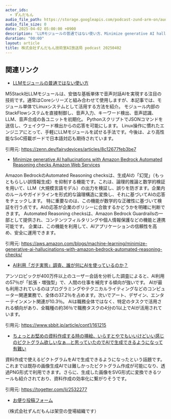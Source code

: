 ```yaml
---
actor_ids:
  - ずんだもん
audio_file_path: https://storage.googleapis.com/podcast-zund-arm-on/audio/株式会社ずんだもん技術室AI放送局_podcast_20250402.mp3
audio_file_size: 0
date: 2025-04-02 05:00:00 +0900
description: 'LLMモジュールの普通ではない使い方、Minimize generative AI hallucinations with Amazon Bedrock Automated Reasoning checks  Amazon Web Services、AI利用「ガチ実態」調査、誰が何にAIを使っているのか？、ちょっとお堅めの資料作成する時の挿絵、いらすとやでもいいけどいい感じのピクトグラム欲しいなぁ…と思っていたのでAIで生成できるようになって有難い'
duration: "00:00"
layout: article
title: 株式会社ずんだもん技術室AI放送局 podcast 20250402
---
```


## 関連リンク


- [LLMモジュールの普通ではない使い方](https://zenn.dev/fairydevices/articles/8c12677feb3be7)  


M5Stack社LLMモジュールは、安価な基板単体で音声対話AIを実現する注目の技術です。通常はCoreシリーズと組み合わせて使用しますが、本記事では、モジュール単体でLinuxシステムとして活用する方法を紹介。
モジュール内部のStackFlowシステムを直接制御し、音声入力、キーワード検出、音声認識、LLM、音声合成の各ユニットを初期化。
PythonスクリプトでJSONコマンドを送信し、ウェイクワード検出からの応答を可能にします。
Linux操作に慣れたエンジニアにとって、手軽にLLMモジュールを試せる手法です。今後は、より高性能なSoC搭載ボードで日本語対応も期待されています。


引用元: https://zenn.dev/fairydevices/articles/8c12677feb3be7


- [Minimize generative AI hallucinations with Amazon Bedrock Automated Reasoning checks  Amazon Web Services](https://aws.amazon.com/blogs/machine-learning/minimize-generative-ai-hallucinations-with-amazon-bedrock-automated-reasoning-checks/)  


Amazon BedrockのAutomated Reasoning checksは、生成AIの「幻覚」（もっともらしい誤情報生成）を抑制する機能です。これは、論理的推論と数学的検証を用いて、LLM（大規模言語モデル）の出力を検証し、誤りを防ぎます。企業内のルールやガイドラインを形式的な論理構造に変換し、それに基づいてAIの応答をチェックします。
特に重要なのは、この機能が数学的な正確性に基づいて検証を行う点です。AIの応答が企業のポリシーに合致するかどうかを明確に判断できます。
Automated Reasoning checksは、Amazon Bedrock Guardrailsの一部として提供され、コンテンツフィルタリングや個人情報保護などの機能と連携可能です。
企業は、この機能を利用して、AIアプリケーションの信頼性を高め、安全に運用できます。


引用元: https://aws.amazon.com/blogs/machine-learning/minimize-generative-ai-hallucinations-with-amazon-bedrock-automated-reasoning-checks/


- [AI利用「ガチ実態」調査、誰が何にAIを使っているのか？](https://www.sbbit.jp/article/cont1/161215)  


アンソロピックが400万件以上のユーザー会話を分析した調査によると、AI利用の57％が「拡張・増強型」で、人間の仕事を補完する傾向が強いです。
AIが最も利用されているのはプログラミングやテクニカルライティングなどのコンピューター関連業務で、全体の37.2％を占めます。次いでアート、デザイン、エンターテインメント関連が10.3％。
AIは職務全体ではなく、特定のタスクで活用される傾向があり、全職種の約36％で職務タスクの4分の1以上でAIが活用されています。


引用元: https://www.sbbit.jp/article/cont1/161215


- [ちょっとお堅めの資料作成する時の挿絵、いらすとやでもいいけどいい感じのピクトグラム欲しいなぁ…と思っていたのでAIで生成できるようになって有難い](https://togetter.com/li/2532277)  


資料作成で使えるピクトグラムをAIで生成できるようになったという話題です。これまでは既存の画像生成AIでは難しかったピクトグラム作成が可能になり、透過PNG形式で利用できます。さらに、生成した画像をSVG形式に変換できるツールも紹介されており、資料作成の効率化に繋がりそうです。


引用元: https://togetter.com/li/2532277



- [お便り投稿フォーム](https://forms.gle/ffg4JTfqdiqK62qf9)

（株式会社ずんだもんは架空の登場組織です）
